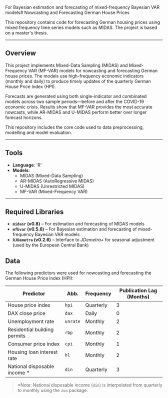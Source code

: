 For Bayesian estimation and forecasting of mixed-frequency Bayesian VAR models# Nowcasting and Forecasting German House Prices

This repository contains code for forecasting German housing prices using mixed frequency time series models such as MIDAS. The project is based on a master's thesis.

---

## Overview

This project implements Mixed-Data Sampling (MIDAS) and Mixed-Frequency VAR (MF-VAR) models for nowcasting and forecasting German house prices. The models use high-frequency economic indicators (monthly and daily) to produce timely updates of the quarterly German House Price Index (HPI).

Forecasts are generated using both single-indicator and combinated models across two sample periods—before and after the COVID-19 economic crisis. Results show that MF-VAR provides the most accurate nowcasts, while AR-MIDAS and U-MIDAS perform better over longer forecast horizons.

This repository includes the core code used to data preprocessing, modelling and model evaluation.

---

## Tools

- **Language**: 'R'
- **Models**:
  - MIDAS (Mixed-Data Sampling)
  - AR-MIDAS (AutoRegressive MIDAS)
  - U-MIDAS (Unrestricted MIDAS)
  - MF-VAR (Mixed-Frequency VAR)

---

## Required Libraries

- **`midasr` (v0.8)** – For estimation and forecasting of MIDAS models
- **`mfbvar` (v0.5.6)** – For Bayesian estimation and forecasting of mixed-frequency Bayesian VAR models
- **`RJDemetra` (v0.2.6)** – Interface to *JDemetra+* for seasonal adjustment (used by the European Central Bank)

## Data


The following predictors were used for nowcasting and forecasting the German House Price Index (HPI):

| Predictor                     | Abb.   | Frequency  | Publication Lag (Months) |
|------------------------------|--------|------------|---------------------------|
| House price index            | `hpi`  | Quarterly  | 3                         |
| DAX close price              | `dax`  | Daily      | 0                         |
| Unemployment rate            | `unrate` | Monthly  | 2                         |
| Residential building permits | `rbp`  | Monthly    | 2                         |
| Consumer price index         | `cpi`  | Monthly    | 1                         |
| Housing loan interest rate   | `hl`   | Monthly    | 2                         |
| National disposable income * | `din`  | Quarterly  | 3                         |

> *Note: National disposable income (`din`) is interpolated from quarterly to monthly using the `zoo` package.

